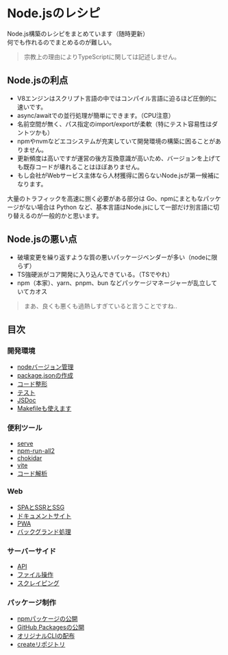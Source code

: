 # Node.jsのレシピ

Node.js構築のレシピをまとめています（随時更新）  
何でも作れるのでまとめるのが難しい。

> 宗教上の理由によりTypeScriptに関しては記述しません。

## Node.jsの利点

- V8エンジンはスクリプト言語の中ではコンパイル言語に迫るほど圧倒的に速いです。
- async/awaitでの並行処理が簡単にできます。（CPU注意）
- 名前空間が無く、パス指定のimport/exportが柔軟（特にテスト容易性はダントツかも）
- npmやnvmなどエコシステムが充実していて開発環境の構築に困ることがありません。
- 更新頻度は高いですが運営の後方互換意識が高いため、バージョンを上げても既存コードが壊れることはほぼありません。
- もし会社がWebサービス主体なら人材獲得に困らないNode.jsが第一候補になります。

大量のトラフィックを高速に捌く必要がある部分は Go、npmにまともなパッケージがない場合は Python など、基本言語はNode.jsにして一部だけ別言語に切り替えるのが一般的かと思います。

## Node.jsの悪い点

- 破壊変更を繰り返すような質の悪いパッケージベンダーが多い（nodeに限らず）
- TS強硬派がコア開発に入り込んできている。（TSでやれ）
- npm（本家）、yarn、pnpm、bun などパッケージマネージャーが乱立していてカオス

> まあ、良くも悪くも過熱しすぎていると言うことですね..

## 目次

### 開発環境

- [nodeバージョン管理](./docs/開発環境/nodeバージョン管理.md)
- [package.jsonの作成](./docs/開発環境/package.jsonの作成.md)
- [コード整形](./docs/開発環境/コード整形.md)
- [テスト](./docs/開発環境/テスト.md)
- [JSDoc](./docs/開発環境/JSDoc.md)
- [Makefileも使えます](./docs/開発環境/Makefileも使えます.md)

### 便利ツール

- [serve](./docs/便利ツール/serve.md)
- [npm-run-all2](./docs/便利ツール/npm-run-all2.md)
- [chokidar](./docs/便利ツール/chokidar.md)
- [vite](./docs/便利ツール/vite.md)
- [コード解析](./docs/便利ツール/コード解析.md)

### Web

- [SPAとSSRとSSG](./docs/Web/SPAとSSRとSSG.md)
- [ドキュメントサイト](./docs/Web/ドキュメントサイト.md)
- [PWA](./docs/Web/PWA.md)
- [バックグランド処理](./docs/Web/バックグランド処理.md)

### サーバーサイド

- [API](./docs/サーバーサイド/API.md)
- [ファイル操作](./docs/サーバーサイド/ファイル操作.md)
- [スクレイピング](./docs/サーバーサイド/スクレイピング.md)

### パッケージ制作

- [npmパッケージの公開](./docs/パッケージ制作/npmパッケージの公開.md)
- [GitHub Packagesの公開](./docs/パッケージ制作/GitHubPackagesの公開.md)
- [オリジナルCLIの配布](./docs/パッケージ制作/オリジナルCLIの配布.md)
- [createリポジトリ](./docs/パッケージ制作/createリポジトリ.md)
